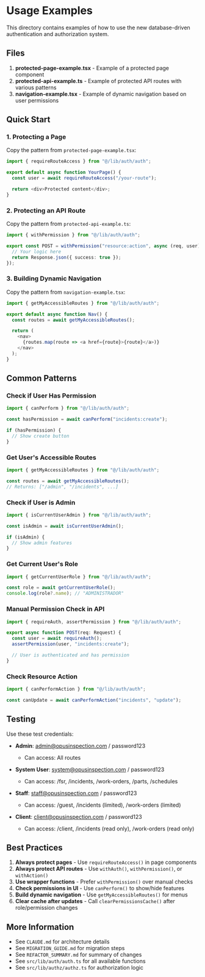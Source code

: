# Usage Examples

This directory contains examples of how to use the new database-driven authentication and authorization system.

## Files

1. **protected-page-example.tsx** - Example of a protected page component
2. **protected-api-example.ts** - Example of protected API routes with various patterns
3. **navigation-example.tsx** - Example of dynamic navigation based on user permissions

## Quick Start

### 1. Protecting a Page

Copy the pattern from `protected-page-example.tsx`:

```typescript
import { requireRouteAccess } from "@/lib/auth/auth";

export default async function YourPage() {
  const user = await requireRouteAccess("/your-route");

  return <div>Protected content</div>;
}
```

### 2. Protecting an API Route

Copy the pattern from `protected-api-example.ts`:

```typescript
import { withPermission } from "@/lib/auth/auth";

export const POST = withPermission("resource:action", async (req, user) => {
  // Your logic here
  return Response.json({ success: true });
});
```

### 3. Building Dynamic Navigation

Copy the pattern from `navigation-example.tsx`:

```typescript
import { getMyAccessibleRoutes } from "@/lib/auth/auth";

export default async function Nav() {
  const routes = await getMyAccessibleRoutes();

  return (
    <nav>
      {routes.map(route => <a href={route}>{route}</a>)}
    </nav>
  );
}
```

## Common Patterns

### Check if User Has Permission

```typescript
import { canPerform } from "@/lib/auth/auth";

const hasPermission = await canPerform("incidents:create");

if (hasPermission) {
  // Show create button
}
```

### Get User's Accessible Routes

```typescript
import { getMyAccessibleRoutes } from "@/lib/auth/auth";

const routes = await getMyAccessibleRoutes();
// Returns: ["/admin", "/incidents", ...]
```

### Check if User is Admin

```typescript
import { isCurrentUserAdmin } from "@/lib/auth/auth";

const isAdmin = await isCurrentUserAdmin();

if (isAdmin) {
  // Show admin features
}
```

### Get Current User's Role

```typescript
import { getCurrentUserRole } from "@/lib/auth/auth";

const role = await getCurrentUserRole();
console.log(role?.name); // "ADMINISTRADOR"
```

### Manual Permission Check in API

```typescript
import { requireAuth, assertPermission } from "@/lib/auth/auth";

export async function POST(req: Request) {
  const user = await requireAuth();
  assertPermission(user, "incidents:create");

  // User is authenticated and has permission
}
```

### Check Resource Action

```typescript
import { canPerformAction } from "@/lib/auth/auth";

const canUpdate = await canPerformAction("incidents", "update");
```

## Testing

Use these test credentials:

- **Admin**: admin@opusinspection.com / password123
  - Can access: All routes

- **System User**: system@opusinspection.com / password123
  - Can access: /fsr, /incidents, /work-orders, /parts, /schedules

- **Staff**: staff@opusinspection.com / password123
  - Can access: /guest, /incidents (limited), /work-orders (limited)

- **Client**: client@opusinspection.com / password123
  - Can access: /client, /incidents (read only), /work-orders (read only)

## Best Practices

1. **Always protect pages** - Use `requireRouteAccess()` in page components
2. **Always protect API routes** - Use `withAuth()`, `withPermission()`, or `withAction()`
3. **Use wrapper functions** - Prefer `withPermission()` over manual checks
4. **Check permissions in UI** - Use `canPerform()` to show/hide features
5. **Build dynamic navigation** - Use `getMyAccessibleRoutes()` for menus
6. **Clear cache after updates** - Call `clearPermissionsCache()` after role/permission changes

## More Information

- See `CLAUDE.md` for architecture details
- See `MIGRATION_GUIDE.md` for migration steps
- See `REFACTOR_SUMMARY.md` for summary of changes
- See `src/lib/auth/auth.ts` for all available functions
- See `src/lib/authz/authz.ts` for authorization logic
